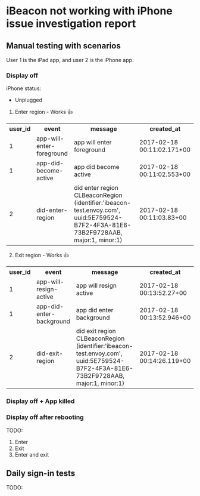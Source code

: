 # iBeacon not working with iPhone issue investigation report

## Manual testing with scenarios

User 1 is the iPad app, and user 2 is the iPhone app.

### Display off

iPhone status:
 - Unplugged

1. Enter region - Works 👍
<table>
	<tr>
		<th>user_id</th>
		<th>event</th>
		<th>message</th>
		<th>created_at</th>
	</tr>
	<tr>
		<td>1</td>
		<td>app-will-enter-foreground</td>
		<td>app will enter foreground</td>
		<td>2017-02-18 00:11:02.171+00</td>
	</tr>
	<tr>
		<td>1</td>
		<td>app-did-become-active</td>
		<td>app did become active</td>
		<td>2017-02-18 00:11:02.553+00</td>
	</tr>
	<tr>
		<td>2</td>
		<td>did-enter-region</td>
		<td>did enter region CLBeaconRegion (identifier:'ibeacon-test.envoy.com', uuid:5E759524-B7F2-4F3A-81E6-73B2F9728AAB, major:1, minor:1)</td>
		<td>2017-02-18 00:11:03.83+00</td>
	</tr>
</table>

2. Exit region - Works 👍

<table>
	<tr>
		<th>user_id</th>
		<th>event</th>
		<th>message</th>
		<th>created_at</th>
	</tr>
	<tr>
		<td>1</td>
		<td>app-will-resign-active</td>
		<td>app will resign active</td>
		<td>2017-02-18 00:13:52.27+00</td>
	</tr>
	<tr>
		<td>1</td>
		<td>app-did-enter-background</td>
		<td>app did enter background</td>
		<td>2017-02-18 00:13:52.946+00</td>
	</tr>
	<tr>
		<td>2</td>
		<td>did-exit-region</td>
		<td>did exit region CLBeaconRegion (identifier:'ibeacon-test.envoy.com', uuid:5E759524-B7F2-4F3A-81E6-73B2F9728AAB, major:1, minor:1)</td>
		<td>2017-02-18 00:14:26.119+00</td>
	</tr>
</table>


### Display off + App killed

### Display off after rebooting

TODO:

1. Enter
2. Exit
3. Enter and exit

## Daily sign-in tests

TODO:
